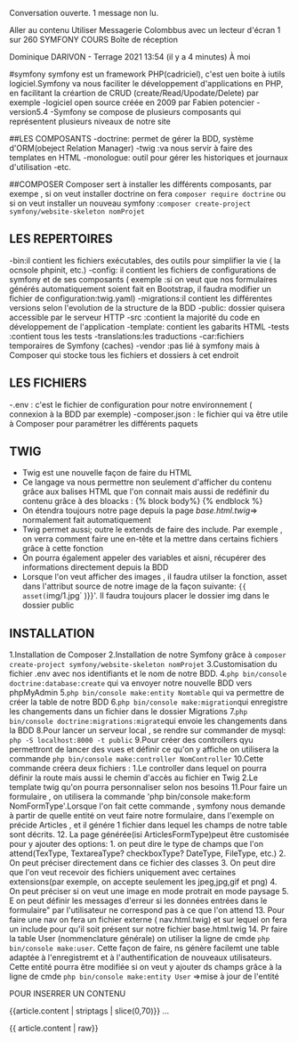 
Conversation ouverte. 1 message non lu.

Aller au contenu
Utiliser Messagerie Colombbus avec un lecteur d'écran
1 sur 260
SYMFONY COURS
Boîte de réception

Dominique DARIVON - Terrage 2021
13:54 (il y a 4 minutes)
À moi



#symfony
symfony est un framework PHP(cadriciel), c'est uen boite à iutils logiciel.Symfony va nous faciliter le développement d'applications en PHP, en facilitant la créartion de CRUD (create/Read/Upodate/Delete) par exemple
-logiciel open source créée en 2009 par Fabien potencier
-version5.4
-Symfony se compose de plusieurs composants qui représentent plusieurs niveaux de notre site

##LES COMPOSANTS
-doctrine: permet de gérer la BDD, système d'ORM(obeject Relation Manager)
-twig :va nous servir à faire des templates en HTML
-monologue: outil pour gérer les historiques et journaux d'utilisation
-etc.

##COMPOSER
Composer sert à installer les différents composants, par exempe , si on veut installer doctrine on fera `composer require doctrine` ou si on veut installer un nouveau symfony :`composer create-project symfony/website-skeleton nomProjet`

## LES REPERTOIRES
-bin:il contient les fichiers exécutables, des outils pour simplifier la vie ( la ocnsole phpinit, etc.)
-config: il contient les fichiers de configurations de symfony et de ses composants ( exemple :si on veut que nos formulaires générés automatiquement soient fait en Bootstrap, il faudra modifier un fichier de configuration:twig.yaml)
-migrations:il contient les différentes versions selon l'evolution de la structure de la BDD
-public: dossier quisera accessible par le serveur HTTP 
-src :contient la majorité du code en développement de l'application
-template: contient les gabarits HTML
-tests :contient tous les tests
-translations:les traductions
-car:fichiers temporaires de Symfony (caches)
-vendor :pas lié à symfony mais à Composer qui stocke tous les fichiers et dossiers à cet endroit

## LES FICHIERS
-.env : c'est le fichier de configuration pour notre environnement ( connexion à la BDD par exemple)
-composer.json : le fichier qui va être utile à Composer pour paramétrer les différents paquets

## TWIG
- Twig est une nouvelle façon de faire du HTML
- Ce langage va nous permettre non seulement d'afficher du contenu grâce aux balises HTML que l'on connait mais aussi de redéfinir du contenu grâce à des bloacks : {% block body%} {% endblock %}
- On étendra toujours notre page depuis la page *base.html.twig*=> normalement fait automatiquement 
- Twig permet aussi; outre le extends de faire des include. Par exemple , on verra comment faire une en-tête et la mettre dans certains fichiers grâce à cette fonction 
- On pourra également appeler des variables et aisni, récupérer des informations directement depuis la BDD
- Lorsque l'on veut afficher des images , il faudra utilser la fonction, asset dans l'attribut source de notre image de la façon suivante: `{{ asset(`img/1.jpg` )}}'. Il faudra toujours placer le dossier img dans le dossier public


## INSTALLATION
1.Installation de Composer
2.Installation de notre Symfony grâce à `composer create-project symfony/website-skeleton nomProjet`
3.Customisation du fichier .env avec nos identifiants et le nom de notre BDD.
4.`php bin/console doctrine:database:create` qui va envoyer notre nouvelle BDD vers phpMyAdmin
5.`php bin/console make:entity Nomtable` qui va permettre de créer la table de notre BDD
6.`php bin/console make:migration`qui enregistre les changements dans un fichier dans le dossier Migrations
7.`php bin/console doctrine:migrations:migrate`qui envoie les changements dans la BDD
8.Pour lancer un serveur local , se rendre sur commander de mysql: `php -S localhost:8000 -t public`
9.Pour créer des controllers qyu permettront de lancer des vues et définir ce qu'on y affiche on utilisera la commande `php bin/console make:controller NomController`
10.Cette commande créera deux fichiers :
    1.Le controller dans lequel on pourra définir la route mais aussi le chemin d'accès au fichier en Twig
    2.Le template twig qu'on pourra personnaliser selon nos besoins
11.Pour faire un formulaire , on utilisera la commande 'php bin/console make:form NomFormType'.Lorsque l'on fait cette commande , symfony nous demande à partir de quelle entité on veut faire notre formulaire, dans l'exemple on précide Articles , et il génére 1 fichier dans lequel les champs de notre table  sont décrits.
12. La page générée(isi ArticlesFormType)peut être customisée pour y ajouter des options:
    1.  on peut dire le type de champs que l'on attend(TexType, TextareaType? checkboxType? DateType, FileType, etc.)
    2. On peut préciser directement dans ce fichier des classes
    3. On peut dire que l'on veut recevoir des fichiers uniquement avec certaines extensions(par exemple, on accepte seulement les jpeg,jpg,gif et png)
    4. On peut préciser si on veut une image en mode protrait en mode paysage 
    5. E on peut définir les messages d'erreur si les données entrées dans le formulaire" par l'utilisateur ne correspond pas à ce que l'on attend
 13. Pour faire  une nav on fera un fichier externe ( nav.html.twig) et sur lequel on fera un include pour qu'il soit présent sur notre fichier base.html.twig 
 14. Pr faire la table User (nommenclature générale) on utiliser la ligne de cmde `php bin/console make:user`. Cette façon de faire, ns génère facilemt une table adaptée à l'enregistremt et à l'authentification de nouveaux utilisateurs. Cette entité pourra être modifiée si on veut y ajouter ds champs grâce à la ligne de cmde `php bin/console make:entity User` =>mise à jour de l'entité


POUR INSERRER UN CONTENU
<p class="card-text">{{article.content | striptags | slice(0,70)}} ...</p>
{{ article.content | raw}}








